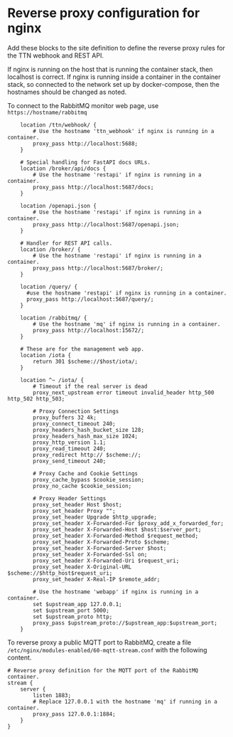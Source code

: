 # Reverse proxy configuration for nginx

Add these blocks to the site definition to define the reverse proxy rules for the TTN webhook and REST API.

If nginx is running on the host that is running the container stack, then localhost is correct. If nginx
is running inside a container in the container stack, so connected to the network set up by docker-compose,
then the hostnames should be changed as noted.

To connect to the RabbitMQ monitor web page, use `https://hostname/rabbitmq`

```
    location /ttn/webhook/ {
        # Use the hostname 'ttn_webhook' if nginx is running in a container.
        proxy_pass http://localhost:5688;
    }

    # Special handling for FastAPI docs URLs.
    location /broker/api/docs {
        # Use the hostname 'restapi' if nginx is running in a container.
        proxy_pass http://localhost:5687/docs;
    }

    location /openapi.json {
        # Use the hostname 'restapi' if nginx is running in a container.
        proxy_pass http://localhost:5687/openapi.json;
    }

    # Handler for REST API calls.
    location /broker/ {
        # Use the hostname 'restapi' if nginx is running in a container.
        proxy_pass http://localhost:5687/broker/;
    }
    
    location /query/ {
      #use the hostname 'restapi' if nginx is running in a container.
      proxy_pass http://localhost:5687/query/;
    }

    location /rabbitmq/ {
        # Use the hostname 'mq' if nginx is running in a container.
        proxy_pass http://localhost:15672/;
    }

    # These are for the management web app.
    location /iota {
        return 301 $scheme://$host/iota/;
    }

    location ^~ /iota/ {
        # Timeout if the real server is dead
        proxy_next_upstream error timeout invalid_header http_500 http_502 http_503;

        # Proxy Connection Settings
        proxy_buffers 32 4k;
        proxy_connect_timeout 240;
        proxy_headers_hash_bucket_size 128;
        proxy_headers_hash_max_size 1024;
        proxy_http_version 1.1;
        proxy_read_timeout 240;
        proxy_redirect http:// $scheme://;
        proxy_send_timeout 240;

        # Proxy Cache and Cookie Settings
        proxy_cache_bypass $cookie_session;
        proxy_no_cache $cookie_session;

        # Proxy Header Settings
        proxy_set_header Host $host;
        proxy_set_header Proxy "";
        proxy_set_header Upgrade $http_upgrade;
        proxy_set_header X-Forwarded-For $proxy_add_x_forwarded_for;
        proxy_set_header X-Forwarded-Host $host:$server_port;
        proxy_set_header X-Forwarded-Method $request_method;
        proxy_set_header X-Forwarded-Proto $scheme;
        proxy_set_header X-Forwarded-Server $host;
        proxy_set_header X-Forwarded-Ssl on;
        proxy_set_header X-Forwarded-Uri $request_uri;
        proxy_set_header X-Original-URL $scheme://$http_host$request_uri;
        proxy_set_header X-Real-IP $remote_addr;

        # Use the hostname 'webapp' if nginx is running in a container.
        set $upstream_app 127.0.0.1;
        set $upstream_port 5000;
        set $upstream_proto http;
        proxy_pass $upstream_proto://$upstream_app:$upstream_port;
    }
```

To reverse proxy a public MQTT port to RabbitMQ, create a file
`/etc/nginx/modules-enabled/60-mqtt-stream.conf` with the following content.

```
# Reverse proxy definition for the MQTT port of the RabbitMQ container.
stream {
    server {
        listen 1883;
        # Replace 127.0.0.1 with the hostname 'mq' if running in a container.
        proxy_pass 127.0.0.1:1884;
    }
}
```

